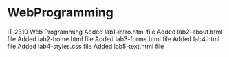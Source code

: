 # WebProgramming
IT 2310 Web Programming
Added lab1-intro.html file
Added lab2-about.html file
Added lab2-home.html file
Added lab3-forms.html file
Added lab4.html file
Added lab4-styles.css file
Added lab5-text.html file
